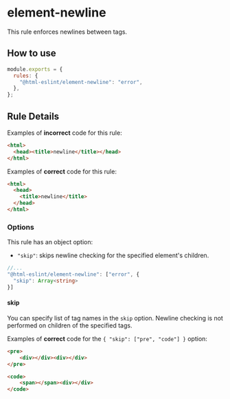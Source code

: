 # element-newline

This rule enforces newlines between tags.

## How to use

```js,.eslintrc.js
module.exports = {
  rules: {
    "@html-eslint/element-newline": "error",
  },
};
```

## Rule Details

Examples of **incorrect** code for this rule:

<!-- prettier-ignore -->
```html
<html>
  <head><title>newline</title></head>
</html>
```

Examples of **correct** code for this rule:

```html
<html>
  <head>
    <title>newline</title>
  </head>
</html>
```

### Options

This rule has an object option:

- `"skip"`: skips newline checking for the specified element's children.

```ts
//...
"@html-eslint/element-newline": ["error", {
  "skip": Array<string>
}]
```

#### skip

You can specify list of tag names in the `skip` option.
Newline checking is not performed on children of the specified tags.

Examples of **correct** code for the `{ "skip": ["pre", "code"] }` option:

<!-- prettier-ignore -->
```html
<pre>
    <div></div><div></div>
</pre>
```

<!-- prettier-ignore -->
```html
<code>
    <span></span><div></div>
</code>
```
